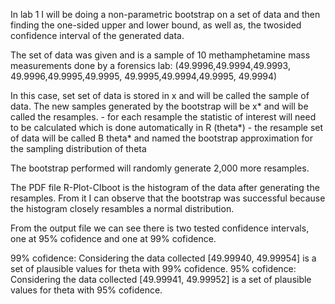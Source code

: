 In lab 1 I will be doing a non-parametric bootstrap on a set of data and then finding the one-sided upper and lower bound, as well as, the twosided confidence interval of the generated data.


The set of data was given and is a sample of 10 methamphetamine mass measurements done by a forensics lab:
  (49.9996,49.9994,49.9993, 
      49.9996,49.9995,49.9995, 
      49.9995,49.9994,49.9995, 
      49.9994)
      
In this case, set set of data is stored in x and will be called the sample of data.
The new samples generated by the bootstrap will be x* and will be called the resamples.
    - for each resample the statistic of interest will need to be calculated which is done automatically in R (theta*)
    - the resample set of data will be called B theta* and named the bootstrap approximation for the sampling distribution of theta

The bootstrap performed will randomly generate 2,000 more resamples.

The PDF file R-Plot-CIboot is the histogram of the data after generating the resamples.  From it I can observe that the bootstrap was successful because the histogram closely resambles a normal distribution.

From the output file we can see there is two tested confidence intervals, one at 95% cofidence and one at 99% cofidence.

99% cofidence:  Considering the data collected [49.99940, 49.99954] is a set of plausible values for theta with 99% cofidence.
95% cofidence:  Considering the data collected [49.99941, 49.99952] is a set of plausible values for theta with 95% cofidence.
